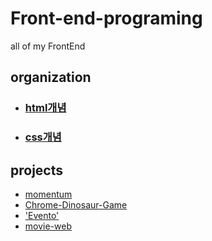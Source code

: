 # Front-end-programing
all of my FrontEnd

## organization
* ### [html개념](https://github.com/codingbotPark/Front-end-programming/blob/main/html%EC%88%9C%EC%84%9C.md)  

* ### [css개념](https://github.com/codingbotPark/Front-end-programming/blob/main/css%EC%88%9C%EC%84%9C.md)



## projects
* [momentum](https://github.com/codingbotPark/Momentum)
* [Chrome-Dinosaur-Game](https://github.com/codingbotPark/Chrome-s-Dinosaur-Game)
* ['Evento'](https://github.com/Project-EVENTO)
* [movie-web](https://github.com/codingbotPark/movie-web-by-ReactJS)
